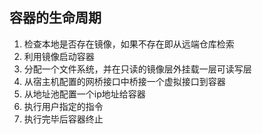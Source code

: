 ## 容器的生命周期

1. 检查本地是否存在镜像，如果不存在即从远端仓库检索
2. 利用镜像启动容器
3. 分配一个文件系统，并在只读的镜像层外挂载一层可读写层
4. 从宿主机配置的网桥接口中桥接一个虚拟接口到容器
5. 从地址池配置一个ip地址给容器
6. 执行用户指定的指令
7. 执行完毕后容器终止